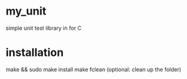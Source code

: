# my_unit
simple unit test library in for C

# installation
make && sudo make install
make fclean (optional: clean up the folder)